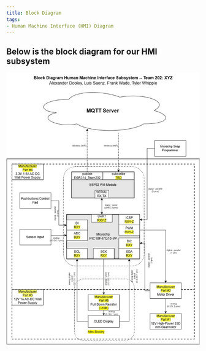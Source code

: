 ```yaml
---
title: Block Diagram
tags:
- Human Machine Interface (HMI) Diagram
---
```


## Below is the block diagram for our HMI subsystem

 ![caption for image](./EGR202HMI_Diagram_dooley.jpg)
